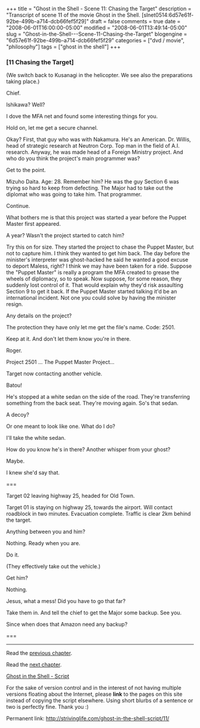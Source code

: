 +++
title = "Ghost in the Shell - Scene 11: Chasing the Target"
description = "Transcript of scene 11 of the movie Ghost in the Shell. [slnet0514:6d57e61f-92be-499b-a714-dcb66fef5f29]"
draft = false
comments = true
date = "2008-06-01T16:00:00-05:00"
modified = "2008-06-01T13:49:14-05:00"
slug = "Ghost-in-the-Shell---Scene-11-Chasing-the-Target"
blogengine = "6d57e61f-92be-499b-a714-dcb66fef5f29"
categories = ["dvd / movie", "philosophy"]
tags = ["ghost in the shell"]
+++

<h3>[11 Chasing the Target]</h3>
<p>
(We switch back to Kusanagi in the helicopter. We see also the preparations taking place.) 
</p>
<p>
Chief. 
</p>
<p>
Ishikawa? Well? 
</p>
<p>
I dove the MFA net and found some interesting things for you. 
</p>
<p>
Hold on, let me get a secure channel. 
</p>
<p>
Okay? First, that guy who was with Nakamura. He&#39;s an American. Dr. Willis, head of strategic research at Neutron Corp. Top man in the field of A.I. research. Anyway, he was made head of a Foreign Ministry project. And who do you think the project&#39;s main programmer was? 
</p>
<p>
Get to the point. 
</p>
<p>
Mizuho Daita. Age: 28. Remember him? He was the guy Section 6 was trying so hard to keep from defecting. The Major had to take out the diplomat who was going to take him. That programmer. 
</p>
<p>
Continue. 
</p>
<p>
What bothers me is that this project was started a year before the Puppet Master first appeared. 
</p>
<p>
A year? Wasn&#39;t the project started to catch him? 
</p>
<p>
Try this on for size. They started the project to chase the Puppet Master, but not to capture him. I think they wanted to get him back. The day before the minister&#39;s interpreter was ghost-hacked he said he wanted a good excuse to deport Maless, right? I think we may have been taken for a ride. Suppose the &quot;Puppet Master&quot; is really a program the MFA created to grease the wheels of diplomacy, so to speak. Now suppose, for some reason, they suddenly lost control of it. That would explain why they&#39;d risk assaulting Section 9 to get it back. If the Puppet Master started talking it&#39;d be an international incident. Not one you could solve by having the minister resign. 
</p>
<p>
Any details on the project? 
</p>
<p>
The protection they have only let me get the file&#39;s name. Code: 2501. 
</p>
<p>
Keep at it. And don&#39;t let them know you&#39;re in there. 
</p>
<p>
Roger. 
</p>
<p>
Project 2501 ... The Puppet Master Project... 
</p>
<p>
Target now contacting another vehicle. 
</p>
<p>
Batou! 
</p>
<p>
He&#39;s stopped at a white sedan on the side of the road. They&#39;re transferring something from the back seat. They&#39;re moving again. So&#39;s that sedan. 
</p>
<p>
A decoy? 
</p>
<p>
Or one meant to look like one. What do I do? 
</p>
<p>
I&#39;ll take the white sedan. 
</p>
<p>
How do you know he&#39;s in there? Another whisper from your ghost? 
</p>
<p>
Maybe. 
</p>
<p>
I knew she&#39;d say that. 
</p>
<p>
=== 
</p>
<p>
Target 02 leaving highway 25, headed for Old Town. 
</p>
<p>
Target 01 is staying on highway 25, towards the airport. Will contact roadblock in two minutes. Evacuation complete. Traffic is clear 2km behind the target. 
</p>
<p>
Anything between you and him? 
</p>
<p>
Nothing. Ready when you are. 
</p>
<p>
Do it. 
</p>
<p>
(They effectively take out the vehicle.) 
</p>
<p>
Get him? 
</p>
<p>
Nothing. 
</p>
<p>
Jesus, what a mess! Did you have to go that far? 
</p>
<p>
Take them in. And tell the chief to get the Major some backup. See you. 
</p>
<p>
Since when does that Amazon need any backup? 
</p>
<p>
=== 
</p>
<hr />
<p>
Read the <a href="http://strivinglife.com/ghost-in-the-shell-script/10/">previous chapter</a>. 
</p>
<p>
Read the <a href="http://strivinglife.com/ghost-in-the-shell-script/12/">next chapter</a>. 
</p>
<p>
<a href="http://strivinglife.com/ghost-in-the-shell-script/">Ghost in the Shell - Script</a> 
</p>
<div class="tip">
<p>
For the sake of version control and in the interest of not having multiple versions floating about the Internet, please <strong>link</strong> to the pages on this site instead of copying the script elsewhere. Using short blurbs of a sentence or two is perfectly fine. Thank you :) 
</p>
<p>
Permanent link: <a href="http://strivinglife.com/ghost-in-the-shell-script/11/">http://strivinglife.com/ghost-in-the-shell-script/11/</a> 
</p>
</div>


